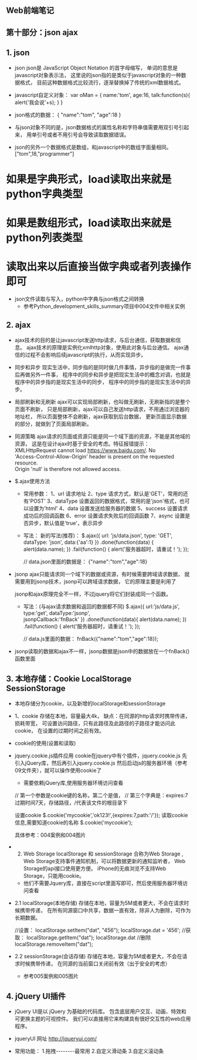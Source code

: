 ## Web前端笔记 ##


## 第十部分：json ajax


## 1. json
- json
    json是 JavaScript Object Notation 的首字母缩写，
    单词的意思是javascript对象表示法，
    这里说的json指的是类似于javascript对象的一种数据格式，
    目前这种数据格式比较流行，逐渐替换掉了传统的xml数据格式。

- javascript自定义对象：
    var oMan = {
        name:'tom',
        age:16,
        talk:function(s){
            alert('我会说'+s);
        }
    }

- json格式的数据：
    {
        "name":"tom",
        "age":18
    }

- 与json对象不同的是，json数据格式的属性名称和字符串值需要用双引号引起来，
    用单引号或者不用引号会导致读取数据错误。

- json的另外一个数据格式是数组，和javascript中的数组字面量相同。
    ["tom",18,"programmer"]

# 如果是字典形式，load读取出来就是python字典类型
# 如果是数组形式，load读取出来就是python列表类型
# 读取出来以后直接当做字典或者列表操作即可

- json文件读取与写入，python中字典与json格式之间转换
    - 参考Python_development_skills_summary项目中004文件中相关实例
    
## 2. ajax
- ajax技术的目的是让javascript发送http请求，与后台通信，获取数据和信息。
    ajax技术的原理是实例化xmlhttp对象，使用此对象与后台通信。
    ajax通信的过程不会影响后续javascript的执行，从而实现异步。

- 同步和异步
    现实生活中，同步指的是同时做几件事情，异步指的是做完一件事后再做另外一件事，
    程序中的同步和异步是把现实生活中的概念对调，也就是程序中的异步指的是现实生活中的同步，
    程序中的同步指的是现实生活中的异步。

- 局部刷新和无刷新
    ajax可以实现局部刷新，也叫做无刷新，无刷新指的是整个页面不刷新，
    只是局部刷新，ajax可以自己发送http请求，不用通过浏览器的地址栏，
    所以页面整体不会刷新，ajax获取到后台数据，
    更新页面显示数据的部分，就做到了页面局部刷新。

- 同源策略
    ajax请求的页面或资源只能是同一个域下面的资源，不能是其他域的资源，
    这是在设计ajax时基于安全的考虑。特征报错提示：
        XMLHttpRequest cannot load https://www.baidu.com/. No  
        'Access-Control-Allow-Origin' header is present on the requested resource.  
        Origin 'null' is therefore not allowed access.

- $.ajax使用方法
    - 常用参数：
        1、url 请求地址
        2、type 请求方式，默认是'GET'，常用的还有'POST'
        3、dataType 设置返回的数据格式，常用的是'json'格式，也可以设置为'html'
        4、data 设置发送给服务器的数据
        5、success 设置请求成功后的回调函数
        6、error 设置请求失败后的回调函数
        7、async 设置是否异步，默认值是'true'，表示异步 
        
    - 写法：
    新的写法(推荐)： 
        $.ajax({
            url: 'js/data.json',
            type: 'GET',
            dataType: 'json',
            data:{'aa':1}
        })
        .done(function(data) {
            alert(data.name);
        })
        .fail(function() {
            alert('服务器超时，请重试！');
        });
        
        // data.json里面的数据是： {"name":"tom","age":18}
        
- jsonp
    ajax只能请求同一个域下的数据或资源，有时候需要跨域请求数据，
    就需要用到jsonp技术，jsonp可以跨域请求数据，
    它的原理主要是利用了<script>标签可以跨域链接资源的特性。
    比如：
    <!--可以引入在线的js框架，相当于就是script跨域请求的资源-->
	<script type="text/javascript" src="https://code.jquery.com/jquery-1.12.4.min.js"></script>
	
    jsonp和ajax原理完全不一样，不过jquery将它们封装成同一个函数。
    
    - 写法：(与ajax请求数据和返回的数据都不同)
        $.ajax({
            url:'js/data.js',
            type:'get',
            dataType:'jsonp',   
            jsonpCallback:'fnBack'
        })
        .done(function(data){
            alert(data.name);
        })
        .fail(function() {
            alert('服务器超时，请重试！');
        });
        
        // data.js里面的数据： fnBack({"name":"tom","age":18});
    
- jsonp读取的数据和ajax不一样，jsonp数据是json中的数据放在一个fnBack()函数里面

## 3. 本地存储：Cookie LocalStorage SessionStorage
- 本地存储分为cookie，以及新增的localStorage和sessionStorage

- 1、cookie 
    存储在本地，容量最大4k，
    缺点：在同源的http请求时携带传递，损耗带宽，
    可设置访问路径，只有此路径及此路径的子路径才能访问此cookie，
    在设置的过期时间之前有效。


- cookie的使用(设置和读取)  
- jquery.cookie.js插件应用
    cookie在jquery中有个插件，jquery.cookie.js
    先引入jQuery库，然后再引入jquery.cookie.js
    然后启动js的服务器环境（参考09文件夹），就可以操作使用cookie了
    - 需要依赖jQuery库,使用服务器环境访问查看
    
    // 第一个参数是cookie键的名称，第二个是值，
    // 第三个字典是：expires:7 过期时间7天，存储路径，/代表该文件的根目录下
    
    设置cookie
    $.cookie('mycookie','ok123!',{expires:7,path:'/'});
    读取cookie信息,需要知道cookie的名称
    $.cookie('mycookie');
    
    具体参考：004案例和004图片
    
- 2. Web Storage
    localStorage 和 sessionStorage 合称为Web Storage , 
    Web Storage支持事件通知机制，可以将数据更新的通知监听者，
    Web Storage的api接口使用更方便。
    iPhone的无痕浏览不支持Web Storage，只能用cookie。
    
    - 他们不需要Jquery库，直接在script里面写即可，然后使用服务器环境访问查看
    
- 2.1 localStorage(本地存储)
    存储在本地，容量为5M或者更大，不会在请求时候携带传递，
    在所有同源窗口中共享，数据一直有效，除非人为删除，可作为长期数据。
    
    //设置：
        localStorage.setItem("dat", "456");
        localStorage.dat = '456';
    //获取：
        localStorage.getItem("dat");
        localStorage.dat
    //删除
        localStorage.removeItem("dat");
        
- 2.2 sessionStorage(会话存储)
    存储在本地，容量为5M或者更大，不会在请求时候携带传递，
    在同源的当前窗口关闭前有效（出于安全的考虑）
    - 参考005案例和005图片
    
## 4. jQuery UI插件
- jQuery UI是以 jQuery 为基础的代码库。
    包含底层用户交互、动画、特效和可更换主题的可视控件。
    我们可以直接用它来构建具有很好交互性的web应用程序。

- jqueryUI 网址
    http://jqueryui.com/

- 常用功能：
    1.拖拽--------最常用
    2.自定义滑动条
    3.自定义滚动条
       
    